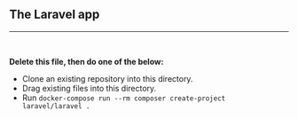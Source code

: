 ## The Laravel app
---
<br>

**Delete this file, then do one of the below:**

- Clone an existing repository into this directory.
- Drag existing files into this directory.
- Run `docker-compose run --rm composer create-project laravel/laravel .`